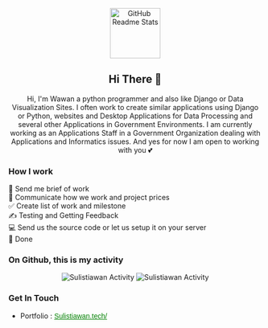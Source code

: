 <p align="center">
 <img width="100px" src="https://sulistiawan.tech/static/favicon.svg" align="center" alt="GitHub Readme Stats" />
 <h2 align="center">Hi There 👋 </h2>
 <p align="center">
  Hi, I'm Wawan a python programmer and also like Django or Data Visualization Sites. I often work to create similar applications using Django or Python, websites and Desktop Applications for Data Processing and several other Applications in Government Environments. I am currently working as an Applications Staff in a Government Organization dealing with Applications and Informatics issues. And yes for now I am open to working with you 💕

  </p>
</p>



### How I work
💌 Send me brief of work\
💬 Communicate how we work and project prices\
✅ Create list of work and milestone\
✍️ Testing and Getting Feedback\
💻 Send us the source code or let us setup it on your server\
💝 Done


### On Github, this is my activity

<div class="flex-box px-15" align="center">
  <img src="https://github-readme-stats.vercel.app/api?username=Mazwan98&show_icons=true&theme=dark" alt="Sulistiawan Activity" />
  <img src="https://github-readme-stats.vercel.app/api/top-langs/?username=Mazwan98&layout=compact&theme=dark" alt="Sulistiawan Activity" />
<!--   <img align="center" src="https://github-readme-stats.vercel.app/api/wakatime?username=@Mazwan98&layout=compact&theme=dark" alt="Sulistiawan Activity" /> -->
</div>

### Get In Touch
- Portfolio : <a style="color: green !important; font-family: 'Maven Pro', sans-serif !important;" href="https://sulistiawan.tech/" target="_blank_">Sulistiawan.tech/</a>


<!--
**Mazwan98/Mazwan98** is a ✨ _special_ ✨ repository because its `README.md` (this file) appears on your GitHub profile.

Here are some ideas to get you started:

- 🔭 I’m currently working on ...
- 🌱 I’m currently learning ...
- 👯 I’m looking to collaborate on ...
- 🤔 I’m looking for help with ...
- 💬 Ask me about ...
- 📫 How to reach me: ...
- 😄 Pronouns: ...
- ⚡ Fun fact: ...

**I CREATE TUTORIAL IN YOUTUBE** https://www.youtube.com/
-->

